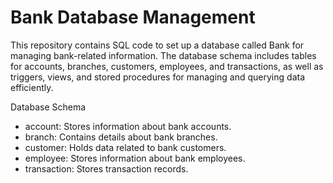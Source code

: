 # Bank Database Management
This repository contains SQL code to set up a database called Bank for managing bank-related information. The database schema includes tables for accounts, branches, customers, employees, and transactions, as well as triggers, views, and stored procedures for managing and querying data efficiently. 

Database Schema

* account: Stores information about bank accounts.
* branch: Contains details about bank branches.
* customer: Holds data related to bank customers.
* employee: Stores information about bank employees.
* transaction: Stores transaction records.
